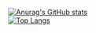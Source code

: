 [![Anurag's GitHub stats](https://github-readme-stats.vercel.app/api?username=Fergus4506&dark)](https://github.com/anuraghazra/github-readme-stats)
<br>
[![Top Langs](https://github-readme-stats.vercel.app/api/top-langs/?username=Fergus4506&layout=donut-vertical&dark)](https://github.com/anuraghazra/github-readme-stats)
